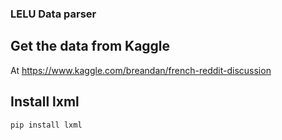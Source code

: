 ### LELU Data parser

## Get the data from Kaggle

At https://www.kaggle.com/breandan/french-reddit-discussion

## Install lxml
```  
pip install lxml
```
